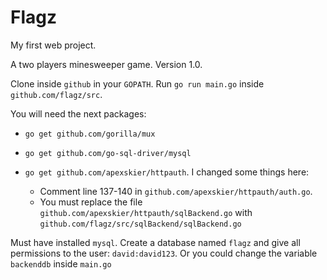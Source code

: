# Flagz

My first web project.

A two players minesweeper game. Version 1.0.

Clone inside `github` in your `GOPATH`. Run `go run main.go` inside `github.com/flagz/src`.

You will need the next packages:

 - `go get github.com/gorilla/mux`
 
 - `go get github.com/go-sql-driver/mysql`
 - `go get github.com/apexskier/httpauth`. I changed some things here: 
   - Comment line 137-140 in `github.com/apexskier/httpauth/auth.go`. 
   - You must replace the file `github.com/apexskier/httpauth/sqlBackend.go` with `github.com/flagz/src/sqlBackend/sqlBackend.go`

 Must have installed `mysql`. Create a database named `flagz` and give all permissions to the user: `david:david123`. Or you could change the variable `backenddb` inside `main.go` 
